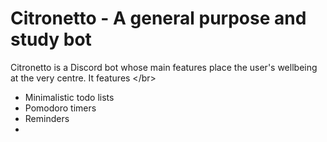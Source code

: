 # Citronetto - A general purpose and study bot

Citronetto is a Discord bot whose main features place the user's wellbeing at the very centre.
It features <\/br>
- Minimalistic todo lists
- Pomodoro timers
- Reminders
- 
